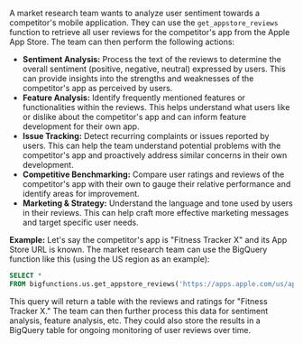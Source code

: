 A market research team wants to analyze user sentiment towards a competitor's mobile application. They can use the `get_appstore_reviews` function to retrieve all user reviews for the competitor's app from the Apple App Store.  The team can then perform the following actions:

* **Sentiment Analysis:**  Process the text of the reviews to determine the overall sentiment (positive, negative, neutral) expressed by users. This can provide insights into the strengths and weaknesses of the competitor's app as perceived by users.
* **Feature Analysis:** Identify frequently mentioned features or functionalities within the reviews. This helps understand what users like or dislike about the competitor's app and can inform feature development for their own app.
* **Issue Tracking:** Detect recurring complaints or issues reported by users.  This can help the team understand potential problems with the competitor's app and proactively address similar concerns in their own development.
* **Competitive Benchmarking:** Compare user ratings and reviews of the competitor's app with their own to gauge their relative performance and identify areas for improvement.
* **Marketing & Strategy:**  Understand the language and tone used by users in their reviews. This can help craft more effective marketing messages and target specific user needs.

**Example:**  Let's say the competitor's app is "Fitness Tracker X" and its App Store URL is known.  The market research team can use the BigQuery function like this (using the US region as an example):

```sql
SELECT *
FROM bigfunctions.us.get_appstore_reviews('https://apps.apple.com/us/app/fitness-tracker-x/some_app_id')
```

This query will return a table with the reviews and ratings for "Fitness Tracker X." The team can then further process this data for sentiment analysis, feature analysis, etc.  They could also store the results in a BigQuery table for ongoing monitoring of user reviews over time.
